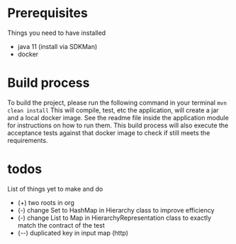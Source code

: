 # Prerequisites
Things you need to have installed
* java 11 (install via SDKMan)
* docker

# Build process
To build the project, please run the following command in your terminal
```mvn clean install```
This will compile, test, etc the application, will create a jar and a local docker image.
See the readme file inside the application module for instructions on how to run them.
This build process will also execute the acceptance tests against that docker image to check if still meets the requirements.
  
# todos
List of things yet to make and do
* (+) two roots in org
* (-) change Set to HashMap in Hierarchy class to improve efficiency
* (-) change List to Map in HierarchyRepresentation class to exactly match the contract of the test
* (--) duplicated key in input map (http)
